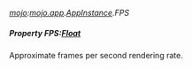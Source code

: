 _[mojo](../../modules/mojo/mojo-module.md):[mojo.app](../../modules/mojo/mojo-app.md).[AppInstance](../../modules/mojo/mojo-app-appinstance.md).FPS_
##### Property FPS:[Float](../../modules/wonkey/wonkey-types-float.md)
Approximate frames per second rendering rate.
